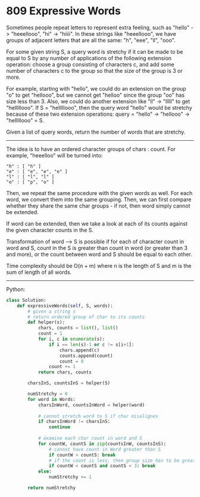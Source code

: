 809 Expressive Words
====================

Sometimes people repeat letters to represent extra feeling, such as "hello" ->
"heeellooo", "hi" -> "hiiii".  In these strings like "heeellooo", we have
groups of adjacent letters that are all the same:  "h", "eee", "ll", "ooo".

For some given string S, a query word is stretchy if it can be made to be equal
to S by any number of applications of the following extension operation: choose
a group consisting of characters c, and add some number of characters c to the
group so that the size of the group is 3 or more.

For example, starting with "hello", we could do an extension on the group "o"
to get "hellooo", but we cannot get "helloo" since the group "oo" has size less
than 3.  Also, we could do another extension like "ll" -> "lllll" to get
"helllllooo".  If S = "helllllooo", then the query word "hello" would be
stretchy because of these two extension operations: query = "hello" ->
"hellooo" -> "helllllooo" = S.

Given a list of query words, return the number of words that are stretchy. 

---

The idea is to have an ordered character groups of chars : count. For example,
"heeelloo" will be turned into:

    "h" : [ "h" ]
    "e" : [ "e", "e", "e" ]
    "l" : [ "l", "l" ]
    "o" : [ "p", "o" ]

Then, we repeat the same procedure with the given words as well. For each word,
we convert them into the same grouping. Then, we can first compare whether they
share the same char groups - if not, then word simply cannot be extended.

If word can be extended, then we take a look at each of its counts against the
given character counts in the S.

Transformation of word --> S is possible if for each of character count in word
and S, count in the S is greater than count in word (or greater than 3 and
more), or the count between word and S should be equal to each other. 

Time complexity should be O(n + m) where n is the length of S and m is the sum
of length of all words.

---

Python:

```python
class Solution:
    def expressiveWords(self, S, words):
        # given a string s
        # return ordered group of char to its counts
        def helper(s):
            chars, counts = list(), list()
            count = 1
            for i, c in enumerate(s):
                if i == len(s)-1 or c != s[i+1]:
                    chars.append(c)
                    counts.append(count)
                    count = 0
                count += 1
            return chars, counts

        charsInS, countsInS = helper(S)

        numStretchy = 0
        for word in Words:
            charsInWord, countsInWord = helper(word)
            
            # cannot stretch word to S if char misalignes
            if charsInWord != charsInS:
                continue
            
            # examine each char count in word and S
            for countW, countS in zip(countsInW, countsInS):
                # cannot have count in Word greater than S
                if countW > countS: break
                # if the count is less, then group size has to be greater than 3
                if countW < countS and countS < 3: break
            else:
                numStretchy += 1

        return numStretchy
```

